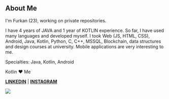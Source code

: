 ## About Me

I'm Furkan (23), working on private repositories.

I have 4 years of JAVA and 1 year of KOTLIN experience. So far, I have used many languages ​​and developed myself. I took Web (JS, HTML, CSS), Android, Java, Kotlin, Python, C, C++, MSSQL, Blockchain, data structures and design courses at university. Mobile applications are very interesting to me.


Specialties: Java, Kotlin, Android

Kotlin ❤️ Me

**[LINKEDIN](https://www.linkedin.com/in/furkanbalci0/)** | **[INSTAGRAM](https://www.instagram.com/furkanbalci0/)**


![](https://komarev.com/ghpvc/?username=furkanbalci0)
